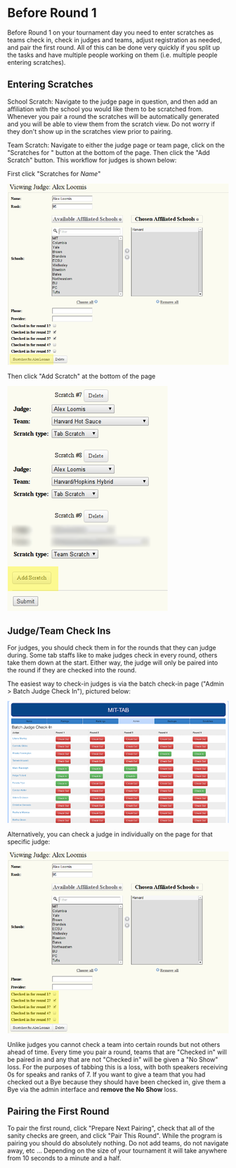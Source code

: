 Before Round 1
==============

Before Round 1 on your tournament day you need to enter scratches as teams
check in, check in judges and teams, adjust registration as needed, and pair the
first round.  All of this can be done very quickly if you split up the tasks and
have multiple people working on them (i.e. multiple people entering scratches).

Entering Scratches
------------------

School Scratch: Navigate to the judge page in question, and then add an
affiliation with the school you would like them to be scratched from.
Whenever you pair a round the scratches will be automatically generated and you
will be able to view them from the scratch view. Do not worry if they don't
show up in the scratches view prior to pairing.

Team Scratch: Navigate to either the judge page or team page,
click on the "Scratches for <Name>" button at the bottom of the page.
Then click the "Add Scratch" button.  This workflow for judges is shown below:

First click "Scratches for _Name_"

![](img/judge_view_scratches.png)

Then click "Add Scratch" at the bottom of the page

![](img/judge_add_scratch.png)

Judge/Team Check Ins
--------------------

For judges, you should check them in for the rounds that they can judge during.
Some tab staffs like to make judges check in every round, others take them down
at the start.  Either way, the judge will only be paired into the round if they
are checked into the round.

The easiest way to check-in judges is via the batch check-in page ("Admin >
Batch Judge Check In"), pictured below:

![](img/judge_batch_checkin.png)

Alternatively, you can check a judge in individually on the page for that
specific judge:

![](img/judge_view_checkins.png)

Unlike judges you cannot check a team into certain rounds but not others ahead
of time. Every time you pair a round, teams that are "Checked in" will be paired
in and any that are not "Checked in" will be given a "No Show" loss. For the
purposes of tabbing this is a loss, with both speakers receiving 0s for speaks
and ranks of 7.  If you want to give a team that you had checked out a Bye
because they should have been checked in, give them a Bye via the admin
interface and **remove the No Show** loss.

Pairing the First Round
-----------------------

To pair the first round, click "Prepare Next Pairing", check that all of the
sanity checks are green, and click "Pair This Round".  While the program is
pairing you should do absolutely nothing.  Do not add teams, do not navigate
away, etc ... Depending on the size of your tournament it will take anywhere
from 10 seconds to a minute and a half.
